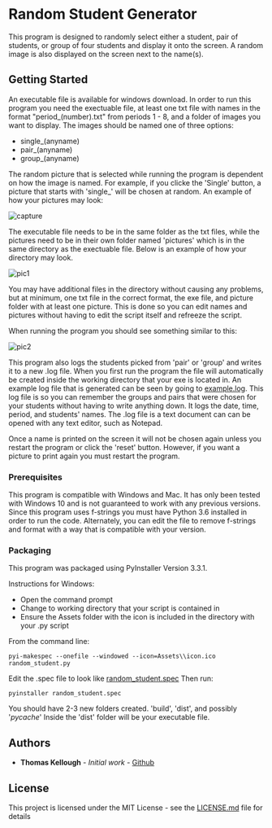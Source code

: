 # Random Student Generator

This program is designed to randomly select either a student, pair of students, or group of four students and display it onto the screen. A random image is also displayed on the screen next to the name(s).  

## Getting Started

An executable file is available for windows download. In order to run this program you need the exectuable file, at least one txt file with names in the format "period_(number).txt" from periods 1 - 8, and a folder of images you want to display. The images should be named one of three options:
* single_(anyname)
* pair_(anyname)
* group_(anyname)

The random picture that is selected while running the program is dependent on how the image is named. For example, if you clicke the 'Single' button, a picture that starts with 'single_' will be chosen at random. 
An example of how your pictures may look:

![capture](https://user-images.githubusercontent.com/41200583/44098946-1dacda34-9fa7-11e8-87bd-961428b52e80.JPG)

The executable file needs to be in the same folder as the txt files, while the pictures need to be in their own folder named 'pictures' which is in the same directory as the exectuable file. Below is an example of how your directory may look. 

 ![pic1](https://user-images.githubusercontent.com/41200583/43981208-7c078f14-9cb6-11e8-9250-d3cf8b2455ee.JPG)
 
You may have additional files in the directory without causing any problems, but at minimum, one txt file in the correct format, the exe file, and picture folder with at least one picture. This is done so you can edit names and pictures without having to edit the script itself and refreeze the script. 

When running the program you should see something similar to this:

![pic2](https://user-images.githubusercontent.com/41200583/43981491-ad6a7c78-9cb7-11e8-84d2-2abfc2aa84ce.JPG)

This program also logs the students picked from 'pair' or 'group' and writes it to a new .log file. When you first run the program the file will automatically be created inside the working directory that your exe is located in. An example log file that is generated can be seen by going to [example.log](example.log). This log file is so you can remember the groups and pairs that were chosen for your students without having to write anything down. It logs the date, time, period, and students' names. The .log file is a text document can can be opened with any text editor, such as Notepad.  

Once a name is printed on the screen it will not be chosen again unless you restart the program or click the 'reset' button. However, if you want a picture to print again you must restart the program.  

### Prerequisites

This program is compatible with Windows and Mac. It has only been tested with Windows 10 and is not guaranteed to work with any previous versions. Since this program uses f-strings you must have Python 3.6 installed in order to run the code. Alternately, you can edit the file to remove f-strings and format with a way that is compatible with your version. 

### Packaging
This program was packaged using PyInstaller Version 3.3.1. 

Instructions for Windows:
- Open the command prompt 
- Change to working directory that your script is contained in
- Ensure the Assets folder with the icon is included in the directory with your .py script

From the command line:
```
pyi-makespec --onefile --windowed --icon=Assets\\icon.ico random_student.py
```

Edit the .spec file to look like [random_student.spec](random_student.spec)
Then run:

```
pyinstaller random_student.spec
```

You should have 2-3 new folders created. 'build', 'dist', and possibly '_pycache_'
Inside the 'dist' folder will be your executable file.

## Authors

* **Thomas Kellough** - *Initial work* - [Github](https://github.com/thomaskellough)

## License

This project is licensed under the MIT License - see the [LICENSE.md](LICENSE.md) file for details
